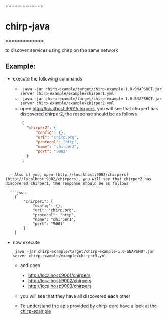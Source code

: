=============
# chirp-java
=============

to discover services using chirp on the same network

## Example:


* execute the following commands
  
  - ``` java -jar chirp-example/target/chirp-example-1.0-SNAPSHOT.jar server chirp-example/example/chirper1.yml```
  - ``` java -jar chirp-example/target/chirp-example-1.0-SNAPSHOT.jar server chirp-example/example/chirper2.yml```
  - open [http://localhost:9001/chirpers](http://localhost:9001/chirpers), you will see that chirper1 has discovered chirper2, the response should be as follows
   
  
  ```json   
      {
        "chirper2": {
            "config": {},
            "uri": "chirp.org",
            "protocol": "http",
            "name": "chirper2",
            "port": "9002"
        }
      }
```

  - Also if you, open [http://localhost:9002/chirpers](http://localhost:9002/chirpers), you will see that chirper2 has discovered chirper1, the response should be as follows

  ```json   
    {
        "chirper1": {
            "config": {},
            "uri": "chirp.org",
            "protocol": "http",
            "name": "chirper1",
            "port": "9001"
        }
    }
  ```

- now execute

    ``` java -jar chirp-example/target/chirp-example-1.0-SNAPSHOT.jar server chirp-example/example/chirper3.yml```

  - and open

    - [http://localhost:9001/chirpers](http://localhost:9001/chirpers)
    - [http://localhost:9002/chirpers](http://localhost:9002/chirpers)
    - [http://localhost:9003/chirpers](http://localhost:9003/chirpers)
      

  - you will see that they have all discovered each other
  - To understand the apis provided by chirp-core have a look at the [chirp-example](chirp-example)
      
      
      
